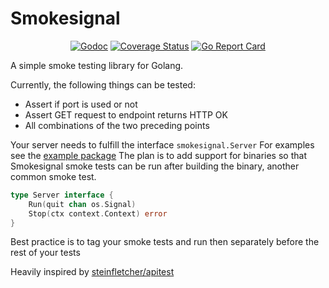 # Smokesignal

<p align="center">
<a href="https://godoc.org/github.com/hermannolafs/smokesignal"><img src="https://godoc.org/github.com/hermannolafs/smokesignal?status.svg" alt="Godoc" /></a>
<a href='https://coveralls.io/github/hermannolafs/smokesignal?branch=main'><img src='https://coveralls.io/repos/github/hermannolafs/smokesignal/badge.svg?branch=main' alt='Coverage Status' /></a>
<a href="https://goreportcard.com/report/github.com/hermannolafs/smokesignal"><img src="https://goreportcard.com/badge/github.com/hermannolafs/smokesignal" alt="Go Report Card" /></a>
</p>

A simple smoke testing library for Golang.

Currently, the following things can be tested:
- Assert if port is used or not
- Assert GET request to endpoint returns HTTP OK
- All combinations of the two preceding points

Your server needs to fulfill the interface `smokesignal.Server`
For examples see the [example package](example/interface_example_test.go)
The plan is to add support for binaries so that Smokesignal smoke tests can be run after building the binary, another common smoke test.

```go
type Server interface {
    Run(quit chan os.Signal)
    Stop(ctx context.Context) error
}
```

Best practice is to tag your smoke tests and run then separately before the rest of your tests

Heavily inspired by [steinfletcher/apitest](https://github.com/steinfletcher/apitest)